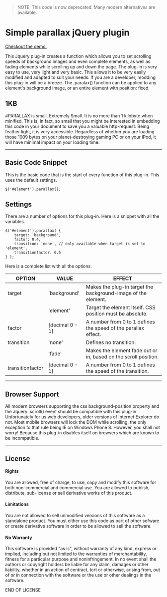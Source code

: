 > NOTE: This code is now deprecated. Many modern alternatives are available.

# Simple parallax jQuery plugin

[Checkout the demo.](http://ralphvankruiselbergen.nl/parallax)

This Jquery plug-in creates a function which allows you to set scrolling speeds of background images and even complete elements, as well as fading elements while scrolling up and down the page. The plug-in is very easy to use, very light and very basic. This allows it to be very easily modified and adapted to suit your needs. If you are a developer, modding this plug-in will be a breeze. The .paralax() function can be applied to any element's background image, or an entire element with position: fixed.

## 1KB

#PARALLAX is small. Extremely Small. It is no more than 1 kilobyte when minified. This is, in fact, so small that you might be interested in embedding this code in your document to save you a valuable http-request. Being feather light, it is very accessible. Regardless of whether you are loading those 1009 bytes on your planet-destroying gaming PC or on your iPod, it will have minimal impact on your loading time.

------

## Basic Code Snippet

This is the basic code that is the start of every function of this plug-in. This uses the default settings.

    $('#element').parallax();

## Settings

There are a number of options for this plug-in. Here is a snippet with all the variables.

    $('#element').parallax( {
        target: 'background',
        factor: 0.4,
        transition: 'none', // only available when target is set to 'element'.
        transitionfactor: 0.5
    } );

Here is a complete list with all the options:

| OPTION           | VALUE           | EFFECT                                                          |
|------------------|-----------------|-----------------------------------------------------------------|
| target           | 'background'    | Makes the plug-in target the background-image of the element.   |
|                  | 'element'       | Target the element itself. CSS position must be absolute.       |
| factor           | [decimal 0 - 1] | A number from 0 to 1 defines the speed of the parallax effect.  |
| transition       | 'none'          | Defines no transition.                                          |
|                  | 'fade'          | Makes the element fade out or in, based on the scroll position. |
| transitionfactor | [decimal 0 - 1] | A number from 0 to 1 defines the speed of the transition.       |

------

## Browser Support

All modern browsers supporting the css background-position property and the Jquery .scroll() event should be compatible with this plug-in. Unfortunately for us web developers, older versions of Internet Explorer do not.
Most mobile browsers will lock the DOM while scrolling, the only exception to that rule being IE on Windows Phone 8. However, you shall not worry! Because this plug-in disables itself on browsers which are known to be incompatible.

------

## License

#### Rights
You are allowed, free of charge, to use, copy and modify this software for both non-commercial and commercial use. You are allowed to publish, distribute, sub-license or sell derivative works of this product.

#### Limitations
You are not allowed to sell unmodified versions of this software as a standalone product. You must either use this code as part of other sofware or create derivative software in order to be allowed to sell the software.

#### No Warranty
This software is provided "as is", without warranty of any kind, express or implied, including but not limited to the warranties of merchantability, fitness for a particular purpose and noninfringement. In no event shall the authors or copyright holders be liable for any claim, damages or other liability, whether in an action of contract, tort or otherwise, arising from, out of or in connection with the software or the use or other dealings in the software.

END OF LICENSE